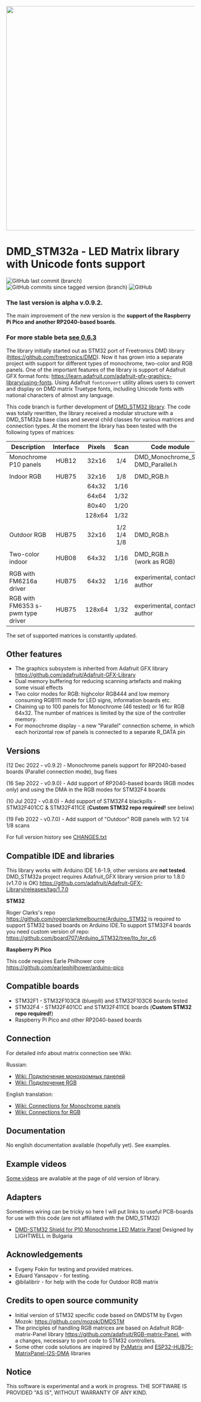 <img src="https://github.com/board707/DMD_STM32/blob/old-V1/.github/fok0.jpg" width="600" />

# DMD_STM32a - LED Matrix library with Unicode fonts support 

![GitHub last commit (branch)](https://img.shields.io/github/last-commit/board707/DMD_STM32/dev-V2) ![GitHub commits since tagged version (branch)](https://img.shields.io/github/commits-since/board707/DMD_STM32/v0.6.3) ![GitHub](https://img.shields.io/github/license/board707/DMD_STM32?color=g)
### The last version is alpha v.0.9.2. 
The main improvement of the new version is the **support of the Raspberry Pi Pico and another RP2040-based boards**. 
### For more stable beta [see 0.6.3](https://github.com/board707/DMD_STM32/releases/tag/v0.6.3)
The library initially started out as STM32 port of Freetronics DMD library (https://github.com/freetronics/DMD). Now it has grown into a separate project with support for different types of monochrome, two-color and RGB panels. One of the important features of the library is support of Adafruit GFX format fonts: https://learn.adafruit.com/adafruit-gfx-graphics-library/using-fonts. Using Adafruit `fontconvert` utility allows users to convert and display on DMD matrix Truetype fonts, including Unicode fonts with national characters of almost any language.

This code branch is further development of [DMD_STM32 library](https://github.com/board707/DMD_STM32/tree/old-V1). The code was totally rewritten, the library received a modular structure with a DMD_STM32a base class and several child classes for various matrices and connection types. At the moment the library has been tested with the following types of matrices:

| **Description**                 | **Interface** | **Pixels** |   **Scan**  | **Code module**                              |
|---------------------------------|:-------------:|:----------:|:-----------:|----------------------------------------------|
| Monochrome P10 panels           |     HUB12    |    32x16   |     1/4     | DMD_Monochrome_SPI.h <br/> DMD_Parallel.h  |
| | | | | |
| Indoor RGB                      |     HUB75    |    32x16   |     1/8     | DMD_RGB.h                                    |
|                                 |               |    64x32   |     1/16    |                                              |
|                                 |               |    64x64   |     1/32    |                                              |
|                                 |               |    80x40   |     1/20    |                                              |
|                                 |               |   128x64   |     1/32    |                                              |
| | | | | |
| Outdoor RGB                     |     HUB75    |    32x16   | 1/2 1/4 1/8 | DMD_RGB.h                                    |
| | | | | |
| Two-color indoor                |     HUB08    |    64x32   |     1/16    | DMD_RGB.h <br />  (work as RGB)          |
| | | | | |
| RGB with FM6216a driver         |     HUB75    |    64x32   |     1/16    | experimental, contact author                               |
| RGB with FM6353 s-pwm type driver |     HUB75    |   128x64   |     1/32    | experimental, contact author                               |

The set of supported matrices is constantly updated.

Other features
------------
 - The graphics subsystem is inherited from Adafruit GFX library https://github.com/adafruit/Adafruit-GFX-Library
 - Dual memory buffering for reducing scanning artefacts and making some visual effects
 - Two color modes for RGB: highcolor RGB444 and low memory consuming RGB111 mode for LED signs, information boards etc.
 - Chaining up to 100 panels for Monochrome (46 tested) or 16 for RGB 64x32. The number of matrices is limited by the size of the controller memory.
 - For monochrome display - a new "Parallel" connection scheme, in which each horizontal row of panels is connected to a separate R_DATA pin


Versions
---------
(12 Dec 2022 - v0.9.2)  - Monochrome panels support for RP2040-based boards (Parallel connection mode), bug fixes

(16 Sep 2022 - v0.9.0)  - Add support of RP2040-based boards (RGB modes only) and using the DMA in the RGB modes for STM32F4 boards

(10 Jul 2022 - v0.8.0)  - Add support of STM32F4 blackpills - STM32F401CC & STM32F411CE  (**Custom STM32 repo required!** see below)

(19 Feb 2022 - v0.7.0)  - Add support of "Outdoor" RGB panels with 1/2 1/4 1/8 scans

For full version history see [CHANGES.txt](CHANGES.txt)

Compatible IDE and libraries
----------
This library works with Arduino IDE 1.6-1.9, other versions are **not tested**. DMD_STM32a project requires Adafruit_GFX library version prior to 1.8.0 (v1.7.0 is OK) https://github.com/adafruit/Adafruit-GFX-Library/releases/tag/1.7.0

**STM32** 

Roger Clarks's repo https://github.com/rogerclarkmelbourne/Arduino_STM32 is required to support STM32 based boards on Arduino IDE.To support STM32F4 boards you need custom version of repo: https://github.com/board707/Arduino_STM32/tree/lto_for_c6

**Raspberry Pi Pico** 

This code requires Earle Philhower core https://github.com/earlephilhower/arduino-pico

Compatible boards
-----------------

* STM32F1 - STM32F103C8 (bluepill) and STM32F103C6 boards tested 
* STM32F4 - STM32F401CC and STM32F411CE boards (**Custom STM32 repo required!**)
* Raspberry Pi Pico and other RP2040-based boards 

Connection
----------
For detailed info about matrix connection see Wiki: 

Russian:
* [Wiki: Подключение монохромных панелей](https://github.com/board707/DMD_STM32/wiki/Connecting-for-Monochrome-(rus))
* [Wiki: Подключение RGB](https://github.com/board707/DMD_STM32/wiki/Connecting-for-RGB(rus))

English translation:

* [Wiki: Connections for Monochrome panels](https://github.com/board707/DMD_STM32/wiki/Connections---Monochrome)
* [Wiki: Connections for RGB](https://github.com/board707/DMD_STM32/wiki/Connections---RGB)


Documentation
-----------
No english documentation available (hopefully yet). See examples.

Example videos
--------------
[Some videos](https://github.com/board707/DMD_STM32/tree/old-V1#example-videos) are avaliable at the page of old version of library.

Adapters
--------
Sometimes wiring can be tricky so here I will put links to useful PCB-boards for use with this code (are not affiliated with the DMD_STM32)
* [DMD-STM32 Shield for P10 Monochrome LED Matrix Panel](https://www.tindie.com/products/lightwell/dmd-stm32-shield-for-p10-led-matrix-panel/)  Designed by LIGHTWELL in Bulgaria 

Acknowledgements
-----------
- Evgeny Fokin for testing and provided matrices.
- Eduard Yansapov - for testing.
- @bilalibrir - for help with the code for Outdoor RGB matrix 

Credits to open source community
--------------------------------
* Initial version of STM32 specific code based on DMDSTM by Evgen Mozok: https://github.com/mozok/DMDSTM
* The principles of handling RGB matrices are based on Adafruit RGB-matrix-Panel library https://github.com/adafruit/RGB-matrix-Panel, with a changes, necessary to port code to STM32 controllers.
* Some other code solutions are inspired by [PxMatrix](https://github.com/2dom/PxMatrix) and [ESP32-HUB75-MatrixPanel-I2S-DMA](https://github.com/mrfaptastic/ESP32-HUB75-MatrixPanel-I2S-DMA) libraries

Notice
------
This software is experimental and a work in progress. THE SOFTWARE IS PROVIDED "AS IS", WITHOUT WARRANTY OF ANY KIND.
